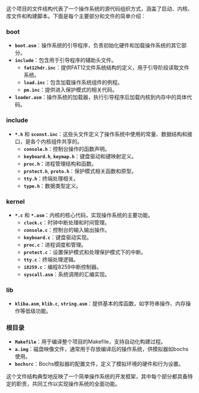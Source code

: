 这个项目的文件结构代表了一个操作系统的源代码组织方式，涵盖了启动、内核、库文件和构建脚本。下面是每个主要部分和文件的简单介绍：

### boot
- **`boot.asm`**：操作系统的引导程序，负责初始化硬件和加载操作系统的其它部分。
- **`include`**：包含用于引导程序的辅助头文件。
  - **`fat12hdr.inc`**：提供FAT12文件系统结构的定义，用于引导阶段读取文件系统。
  - **`load.inc`**：包含加载操作系统组件的例程。
  - **`pm.inc`**：提供进入保护模式的相关代码。
- **`loader.asm`**：操作系统的加载器，执行引导程序后加载内核到内存中的具体代码。

### include
- **`*.h`** 和 **`sconst.inc`**：这些头文件定义了操作系统中使用的常量、数据结构和接口，是各个内核组件共享的。
  - **`console.h`**：控制台操作的函数声明。
  - **`keyboard.h`**, **`keymap.h`**：键盘驱动和键映射定义。
  - **`proc.h`**：进程管理结构和函数。
  - **`protect.h`**, **`proto.h`**：保护模式相关函数和原型。
  - **`tty.h`**：终端处理相关。
  - **`type.h`**：数据类型定义。

### kernel
- **`*.c`** 和 **`*.asm`**：内核的核心代码，实现操作系统的主要功能。
  - **`clock.c`**：时钟中断处理和时间管理。
  - **`console.c`**：控制台的输入输出操作。
  - **`keyboard.c`**：键盘驱动实现。
  - **`proc.c`**：进程调度和管理。
  - **`protect.c`**：设置保护模式和处理保护模式下的中断。
  - **`tty.c`**：终端处理逻辑。
  - **`i8259.c`**：编程8259中断控制器。
  - **`syscall.asm`**：系统调用的汇编实现。

### lib
- **`kliba.asm`**, **`klib.c`**, **`string.asm`**：提供基本的库函数，如字符串操作、内存操作等低级功能。

### 根目录
- **`Makefile`**：用于编译整个项目的Makefile，支持自动化构建过程。
- **`a.img`**：磁盘映像文件，通常用于存放编译后的操作系统，供模拟器如bochs使用。
- **`bochsrc`**：Bochs模拟器的配置文件，定义了模拟环境的硬件和行为设置。

这个文件结构典型地反映了一个简单操作系统的开发框架，其中每个部分都具备特定的职责，共同工作以实现操作系统的全面功能。